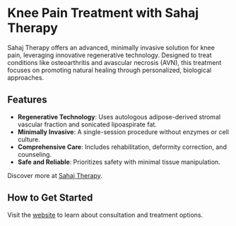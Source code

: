 # Knee Pain Treatment with Sahaj Therapy

Sahaj Therapy offers an advanced, minimally invasive solution for knee pain, leveraging innovative regenerative technology. Designed to treat conditions like osteoarthritis and avascular necrosis (AVN), this treatment focuses on promoting natural healing through personalized, biological approaches.

## Features
- **Regenerative Technology**: Uses autologous adipose-derived stromal vascular fraction and sonicated lipoaspirate fat.
- **Minimally Invasive**: A single-session procedure without enzymes or cell culture.
- **Comprehensive Care**: Includes rehabilitation, deformity correction, and counseling.
- **Safe and Reliable**: Prioritizes safety with minimal tissue manipulation.

Discover more at [Sahaj Therapy](https://sahajtherapy.com).

## How to Get Started
Visit the [website](https://sahajtherapy.com) to learn about consultation and treatment options.
